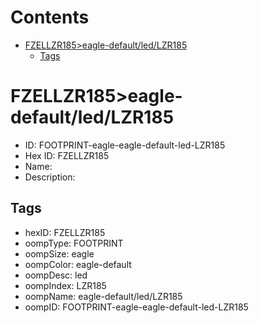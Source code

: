 



Contents
========

* [FZELLZR185>eagle-default/led/LZR185](#fzellzr185eagle-defaultledlzr185)
	* [Tags](#tags)

# FZELLZR185>eagle-default/led/LZR185

- ID: FOOTPRINT-eagle-eagle-default-led-LZR185
- Hex ID: FZELLZR185
- Name: 
- Description: 

## Tags

- hexID: FZELLZR185
- oompType: FOOTPRINT
- oompSize: eagle
- oompColor: eagle-default
- oompDesc: led
- oompIndex: LZR185
- oompName: eagle-default/led/LZR185
- oompID: FOOTPRINT-eagle-eagle-default-led-LZR185
